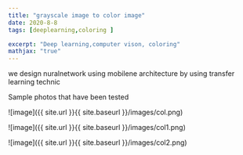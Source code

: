 ```yaml
---
title: "grayscale image to color image"
date: 2020-8-8
tags: [deeplearning,coloring ]

excerpt: "Deep learning,computer vison, coloring"
mathjax: "true"
---
```






we design nuralnetwork using mobilene architecture by using transfer learning technic 


Sample photos that have been tested 

![image]({{ site.url }}{{ site.baseurl }}/images/col.png)

![image]({{ site.url }}{{ site.baseurl }}/images/col1.png)

![image]({{ site.url }}{{ site.baseurl }}/images/col2.png)

